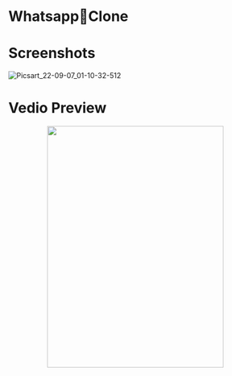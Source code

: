 # Whatsapp💬Clone
# Screenshots
![Picsart_22-09-07_01-10-32-512](https://user-images.githubusercontent.com/112925756/188730412-00b6f0d8-eb50-487d-b53e-22a2ce7a38cf.jpg)
# Vedio Preview
<p align="center">
 <img src="https://user-images.githubusercontent.com/112925756/188731633-b583f4dd-cd68-4425-889d-9f6e0a096574.gif" width="350" height="480" />
